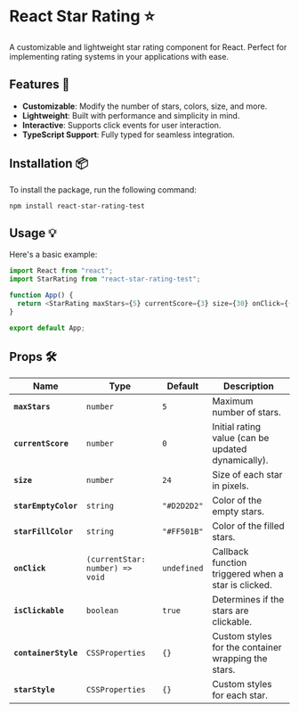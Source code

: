 # React Star Rating ⭐️

A customizable and lightweight star rating component for React. Perfect for implementing rating systems in your applications with ease.

## Features 🚀

- **Customizable**: Modify the number of stars, colors, size, and more.
- **Lightweight**: Built with performance and simplicity in mind.
- **Interactive**: Supports click events for user interaction.
- **TypeScript Support**: Fully typed for seamless integration.

## Installation 📦

To install the package, run the following command:

```tsx
npm install react-star-rating-test
```

## Usage 💡

Here's a basic example:

```ts
import React from "react";
import StarRating from "react-star-rating-test";

function App() {
  return <StarRating maxStars={5} currentScore={3} size={30} onClick={(rating) => console.log(`Rated: ${rating}`)} />;
}

export default App;
```

## Props 🛠️

| Name                 | Type                            | Default     | Description                                         |
| -------------------- | ------------------------------- | ----------- | --------------------------------------------------- |
| **`maxStars`**       | `number`                        | `5`         | Maximum number of stars.                            |
| **`currentScore`**   | `number`                        | `0`         | Initial rating value (can be updated dynamically).  |
| **`size`**           | `number`                        | `24`        | Size of each star in pixels.                        |
| **`starEmptyColor`** | `string`                        | `"#D2D2D2"` | Color of the empty stars.                           |
| **`starFillColor`**  | `string`                        | `"#FF501B"` | Color of the filled stars.                          |
| **`onClick`**        | `(currentStar: number) => void` | `undefined` | Callback function triggered when a star is clicked. |
| **`isClickable`**    | `boolean`                       | `true`      | Determines if the stars are clickable.              |
| **`containerStyle`** | `CSSProperties`                 | `{}`        | Custom styles for the container wrapping the stars. |
| **`starStyle`**      | `CSSProperties`                 | `{}`        | Custom styles for each star.                        |

